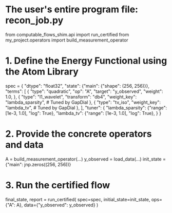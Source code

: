 # The user's entire program file: recon_job.py

from computable_flows_shim.api import run_certified
from my_project.operators import build_measurement_operator

# 1. Define the Energy Functional using the Atom Library
spec = {
    "dtype": "float32",
    "state": {"main": {"shape": (256, 256)}},
    "terms": [
        {
            "type": "quadratic",
            "op": "A",
            "target": "y_observed",
            "weight": 1.0,
        },
        {
            "type": "l1_wavelet",
            "transform": "db4",
            "weight_key": "lambda_sparsity", # Tuned by GapDial
        },
        {
            "type": "tv_iso",
            "weight_key": "lambda_tv", # Tuned by GapDial
        },
    ],
    "tuner": {
        "lambda_sparsity": {"range": [1e-3, 1.0], "log": True},
        "lambda_tv": {"range": [1e-3, 1.0], "log": True},
    }
}

# 2. Provide the concrete operators and data
A = build_measurement_operator(...)
y_observed = load_data(...)
init_state = {"main": jnp.zeros((256, 256))}

# 3. Run the certified flow
final_state, report = run_certified(
    spec=spec,
    initial_state=init_state,
    ops={"A": A},
    data={"y_observed": y_observed}
)